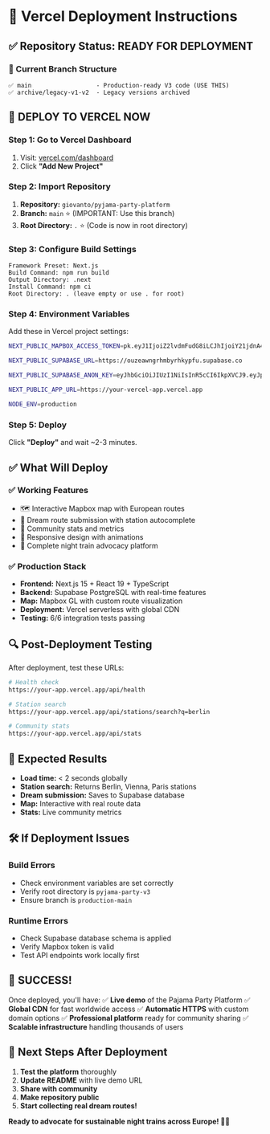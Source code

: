 # 🚀 Vercel Deployment Instructions

## ✅ Repository Status: READY FOR DEPLOYMENT

### 🎯 Current Branch Structure
```
✅ main                  - Production-ready V3 code (USE THIS)
✅ archive/legacy-v1-v2  - Legacy versions archived  
```

## 🚀 **DEPLOY TO VERCEL NOW**

### Step 1: Go to Vercel Dashboard
1. Visit: [vercel.com/dashboard](https://vercel.com/dashboard)
2. Click **"Add New Project"**

### Step 2: Import Repository
1. **Repository:** `giovanto/pyjama-party-platform`
2. **Branch:** `main` ⭐ (IMPORTANT: Use this branch)
3. **Root Directory:** `.` ⭐ (Code is now in root directory)

### Step 3: Configure Build Settings
```
Framework Preset: Next.js
Build Command: npm run build
Output Directory: .next
Install Command: npm ci
Root Directory: . (leave empty or use . for root)
```

### Step 4: Environment Variables
Add these in Vercel project settings:

```bash
NEXT_PUBLIC_MAPBOX_ACCESS_TOKEN=pk.eyJ1IjoiZ2lvdmFudG8iLCJhIjoiY21jdnA4c3p0MDE1cDJqcXJjejE3Ymg3YiJ9.OKkbmDiZosRlNgJP-H86XA

NEXT_PUBLIC_SUPABASE_URL=https://ouzeawngrhmbyrhkypfu.supabase.co

NEXT_PUBLIC_SUPABASE_ANON_KEY=eyJhbGciOiJIUzI1NiIsInR5cCI6IkpXVCJ9.eyJpc3MiOiJzdXBhYmFzZSIsInJlZiI6Im91emVhd25ncmhtYnlyaGt5cGZ1Iiwicm9sZSI6ImFub24iLCJpYXQiOjE3NTIxMzg0ODIsImV4cCI6MjA2NzcxNDQ4Mn0.ACBWCIMnTUN4X1A3yx3i44vFUc75bVvUp_YrZz6VDM8

NEXT_PUBLIC_APP_URL=https://your-vercel-app.vercel.app

NODE_ENV=production
```

### Step 5: Deploy
Click **"Deploy"** and wait ~2-3 minutes.

## ✅ **What Will Deploy**

### ✅ Working Features
- 🗺️ Interactive Mapbox map with European routes
- 🚂 Dream route submission with station autocomplete  
- 👥 Community stats and metrics
- 📱 Responsive design with animations
- 🌱 Complete night train advocacy platform

### ✅ Production Stack
- **Frontend:** Next.js 15 + React 19 + TypeScript
- **Backend:** Supabase PostgreSQL with real-time features
- **Map:** Mapbox GL with custom route visualization
- **Deployment:** Vercel serverless with global CDN
- **Testing:** 6/6 integration tests passing

## 🔍 **Post-Deployment Testing**

After deployment, test these URLs:
```bash
# Health check
https://your-app.vercel.app/api/health

# Station search
https://your-app.vercel.app/api/stations/search?q=berlin

# Community stats
https://your-app.vercel.app/api/stats
```

## 🎯 **Expected Results**
- **Load time:** < 2 seconds globally
- **Station search:** Returns Berlin, Vienna, Paris stations
- **Dream submission:** Saves to Supabase database
- **Map:** Interactive with real route data
- **Stats:** Live community metrics

## 🛠️ **If Deployment Issues**

### Build Errors
- Check environment variables are set correctly
- Verify root directory is `pyjama-party-v3`
- Ensure branch is `production-main`

### Runtime Errors  
- Check Supabase database schema is applied
- Verify Mapbox token is valid
- Test API endpoints work locally first

## 🎉 **SUCCESS!**

Once deployed, you'll have:
✅ **Live demo** of the Pajama Party Platform
✅ **Global CDN** for fast worldwide access
✅ **Automatic HTTPS** with custom domain options
✅ **Professional platform** ready for community sharing
✅ **Scalable infrastructure** handling thousands of users

## 🌟 **Next Steps After Deployment**

1. **Test the platform** thoroughly
2. **Update README** with live demo URL
3. **Share with community** 
4. **Make repository public**
5. **Start collecting real dream routes!**

**Ready to advocate for sustainable night trains across Europe! 🚂✨**
